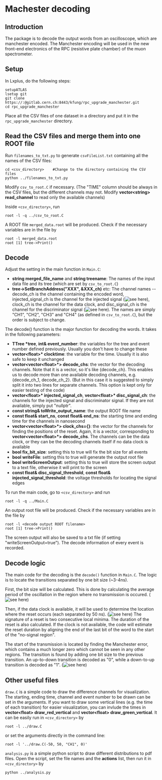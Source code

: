 # Machester decoding



## Introduction

The package is to decode the output words from an oscilloscope, which are manchester encoded. The Manchester encoding will be used in the new front-end electronics of the RPC (resistive plate chamber) of the muon spectrometer.

## Setup
In Lxplus, do the following steps:
```
setupATLAS
lsetup git
git clone https://:@gitlab.cern.ch:8443/kfung/rpc_upgrade_manchester.git
cd rpc_upgrade_manchester
```
Place all the CSV files of one dataset in a directory and put it in the `rpc_upgrade_manchester` directory.

## Read the CSV files and merge them into one ROOT file
Run `filenames_to_txt.py` to generate `csvFileList.txt` containing all the names of the CSV files:

```
cd <csv_directory>    #Change to the directory containing the CSV files
python ../filenames_to_txt.py
```

Modify `csv_to_root.C` if necessary. (The "TIME" column should be always in the CSV files, but the different channels may not. Modify **vector\<string\> read_channel** to read only the available channels)

Inside `<csv_directory>`, run

```
root -l -q ../csv_to_root.C
```
A ROOT file `merged_data.root` will be produced. Check if the necessary variables are in the file by
```
root -l merged_data.root
root [1] tree->Print()
```

## Decode

Adjust the setting in the main function in `Main.C`:
* **string merged_file_name** and **string treename**: The names of the input data file and its tree (which are set by `csv_to_root.C`)
* **tree->SetBranchAddress("XXX", &XXX_ch)** etc: The channel names -- decode_ch is the channel containing the encoded word, injected_signal_ch is the channel for the injected signal (![see here](https://gitlab.cern.ch/kfung/rpc_upgrade_manchester/-/blob/master/example_picture/injected_signal.png)), clock_ch is the channel for the data clock, and disc_signal_ch is the channel for the discriminator signal (![see here](https://gitlab.cern.ch/kfung/rpc_upgrade_manchester/-/blob/master/example_picture/discriminator_signal.png)). The names are simply "CH1", "CH2", "CH3" and "CH4" (as defined in `csv_to_root.C`), but the order is subject to change.

The decode() function is the major function for decoding the words. It takes in the following parameters:
* **TTree \*tree**, **int& event_number**: the variables for the tree and event number defined previously. Usually you don't have to change these
* **vector\<float\>\* clocktime**: the variable for the time. Usually it is also safe to keep it unchanged
* **vector\<vector\<float\>\*\> decode_chs**: the vector for the decoding channels. Note that it is a vector, so it's like {decode_ch}. This enables us to decode more than one available decoding channels, e.g. {decode_ch_1, decode_ch_2}. (But in this case it is suggested to simply split it into two lines for separate channels. This option is kept only for easier testing of the code)
* **vector\<float\>\* injected_signal_ch**, **vector\<float\>\* disc_signal_ch**: the channels for the injected signal and discriminator signal. If they are not available, simply put "nullptr".
* **const string& toWrite_output_name**: the output ROOT file name
* **const float& start_ns**, **const float& end_ns**: the starting time and ending time for the channels in nanosecond
* **vector\<vector\<float\>\*\> clock_chs={}**: the vector for the channels for finding the positions of the reset. Again, it is a vector, corresponding to **vector\<vector\<float\>\*\> decode_chs**. The channels can be the data clock, or they can be the decoding channels itself if no data clock is available
* **bool fix_bit_size**: setting this to true will fix the bit size for all events
* **bool writeFile**: setting this to true will generate the output root file
* **bool writeScreenOutput**: setting this to true will store the screen output to a text file, otherwise it will print to the screen
* **const float& disc_signal_threshold**, **const float& injected_signal_threshold**: the voltage thresholds for locating the signal edges

To run the main code, go to `<csv_directory>` and run
```
root -l -q ../Main.C
```
An output root file will be produced. Check if the necessary variables are in the file by
```
root -l <decode output ROOT filename>
root [1] tree->Print()
```

The screen output will also be saved to a txt file (if setting "writeScreenOutput=true"). The decode information of every event is recorded.

## Decode logic
The main code for the decoding is the `decode()` function in `Main.C`. The logic is to locate the transitions separated by one bit size (~3-4ns).

First, the bit size will be calculated. This is done by calculating the average period of the oscillation in the region where no transmission is occured. (![see here](https://gitlab.cern.ch/kfung/rpc_upgrade_manchester/-/blob/master/example_picture/bit_size.png))

Then, if the data clock is available, it will be used to determine the location where the reset occurs (each separated by 50 ns). (![see here](https://gitlab.cern.ch/kfung/rpc_upgrade_manchester/-/blob/master/example_picture/clock.png)) The signature of a reset is two consecutive local minima. The duration of the reset is also calculated. If the clock is not available, the code will estimate the reset duration by aligning the end of the last bit of the word to the start of the "no-signal region".

The start of the transmission is located by finding the Manchester error, which contains a much longer zero which cannot be seen in any other regions. The transition is found by adding one bit size to the previous transition. An up-to-down transition is decoded as "0", while a down-to-up transition is decoded as "1". (![see here](https://gitlab.cern.ch/kfung/rpc_upgrade_manchester/-/blob/master/example_picture/signal_word.png))

## Other useful files
`draw.C` is a simple code to draw the difference channels for visualization. The starting, ending time, channel and event number to be drawn can be set in the arguments. If you want to draw some vertical lines (e.g. the time of each transition) for easier visualization, you can invlude the times in **vector\<float\> draw_red_vertical** and **vector\<float\> draw_green_vertical**. It can be easily run in `<csv_directory>` by
```
root -l ../draw.C
```
or set the arguments directly in the command line:
```
root -l '../draw.C(-50, 50, "CH1", 0)'
```

`analysis.py` is a simple python script to draw different distributions to pdf files. Open the script, set the file names and the **actions** list, then run it in `<csv_directory>` by
```
python ../analysis.py
```
